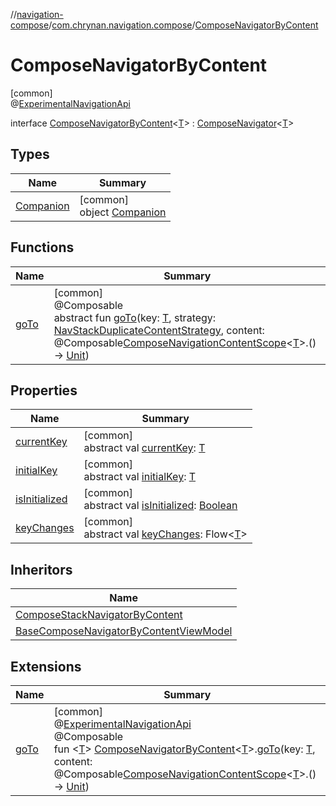 //[navigation-compose](../../../index.md)/[com.chrynan.navigation.compose](../index.md)/[ComposeNavigatorByContent](index.md)

# ComposeNavigatorByContent

[common]\
@[ExperimentalNavigationApi](../-experimental-navigation-api/index.md)

interface [ComposeNavigatorByContent](index.md)&lt;[T](index.md)&gt; : [ComposeNavigator](../-compose-navigator/index.md)&lt;[T](index.md)&gt;

## Types

| Name | Summary |
|---|---|
| [Companion](-companion/index.md) | [common]<br>object [Companion](-companion/index.md) |

## Functions

| Name | Summary |
|---|---|
| [goTo](go-to.md) | [common]<br>@Composable<br>abstract fun [goTo](go-to.md)(key: [T](index.md), strategy: [NavStackDuplicateContentStrategy](../../../../navigation-core/navigation-core/com.chrynan.navigation/-nav-stack-duplicate-content-strategy/index.md), content: @Composable[ComposeNavigationContentScope](../-compose-navigation-content-scope/index.md)&lt;[T](index.md)&gt;.() -&gt; [Unit](https://kotlinlang.org/api/latest/jvm/stdlib/kotlin/-unit/index.html)) |

## Properties

| Name | Summary |
|---|---|
| [currentKey](../-compose-navigator/current-key.md) | [common]<br>abstract val [currentKey](../-compose-navigator/current-key.md): [T](index.md) |
| [initialKey](../-compose-navigator/initial-key.md) | [common]<br>abstract val [initialKey](../-compose-navigator/initial-key.md): [T](index.md) |
| [isInitialized](../-compose-navigator/is-initialized.md) | [common]<br>abstract val [isInitialized](../-compose-navigator/is-initialized.md): [Boolean](https://kotlinlang.org/api/latest/jvm/stdlib/kotlin/-boolean/index.html) |
| [keyChanges](../-compose-navigator/key-changes.md) | [common]<br>abstract val [keyChanges](../-compose-navigator/key-changes.md): Flow&lt;[T](index.md)&gt; |

## Inheritors

| Name |
|---|
| [ComposeStackNavigatorByContent](../-compose-stack-navigator-by-content/index.md) |
| [BaseComposeNavigatorByContentViewModel](../-base-compose-navigator-by-content-view-model/index.md) |

## Extensions

| Name | Summary |
|---|---|
| [goTo](../go-to.md) | [common]<br>@[ExperimentalNavigationApi](../-experimental-navigation-api/index.md)<br>@Composable<br>fun &lt;[T](../go-to.md)&gt; [ComposeNavigatorByContent](index.md)&lt;[T](../go-to.md)&gt;.[goTo](../go-to.md)(key: [T](../go-to.md), content: @Composable[ComposeNavigationContentScope](../-compose-navigation-content-scope/index.md)&lt;[T](../go-to.md)&gt;.() -&gt; [Unit](https://kotlinlang.org/api/latest/jvm/stdlib/kotlin/-unit/index.html)) |
